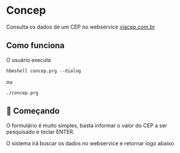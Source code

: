 # Concep

Consulta os dados de um CEP no webservice [viacep.com.br](http://viacep.com.br)

## Como funciona
O usuário executa

``
hbmshell concep.prg --dialog
``

ou

``
./concep.prg
``


## 🚀 Começando

O formulário é muito simples, basta informar o valor do CEP a ser pesquisado e teclar ENTER. 

O sistema irá buscar os dados no webservice e retornar logo abaixo

